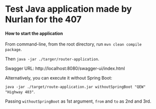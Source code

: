 # Test Java application made by Nurlan for the 407

#### How to start the application

From command-line, from the root directory, run `mvn clean compile package`.

Then `java -jar ./targer/router-application`.

Swagger URL: http://localhost:8080/swagger-ui/index.html

Alternatively, you can execute it without Spring Boot:

`java -jar ./target/route-application.jar withoutSpringBoot "QEW" "Highway 403"`.

Passing `withoutSpringBoot` as 1st argument, `from` and `to` as 2nd and 3rd. 